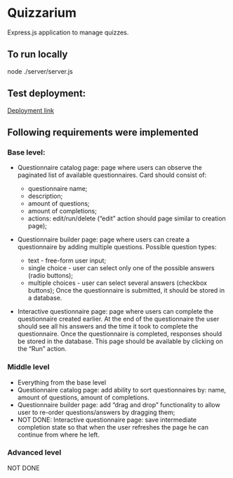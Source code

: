 # Quizzarium

Express.js application to manage quizzes.


## To run locally

  node ./server/server.js

## Test deployment:
[Deployment link](http://23.95.225.112:3000/)

## Following requirements were implemented

### Base level:

* Questionnaire catalog page: page where users can observe the paginated list of
available questionnaires. Card should consist of:
    - questionnaire name;
    - description;
    - amount of questions;
    - amount of completions;
    - actions: edit/run/delete (“edit” action should page similar to creation page);

* Questionnaire builder page: page where users can create a questionnaire by adding
multiple questions.
    Possible question types:
    - text - free-form user input;
    - single choice - user can select only one of the possible answers (radio buttons);
    - multiple choices - user can select several answers (checkbox buttons);
    Once the questionnaire is submitted, it should be stored in a database.

* Interactive questionnaire page: page where users can complete the questionnaire
created earlier. At the end of the questionnaire the user should see all his answers and
the time it took to complete the questionnaire. Once the questionnaire is completed,
responses should be stored in the database. This page should be available by clicking
on the “Run” action.


### Middle level

* Everything from the base level
* Questionnaire catalog page: add ability to sort questionnaires by: name, amount of
questions, amount of completions.
* Questionnaire builder page: add “drag and drop” functionality to allow user to
re-order questions/answers by dragging them;
* NOT DONE: Interactive questionnaire page: save intermediate completion state so that when the
user refreshes the page he can continue from where he left.

### Advanced level
    
NOT DONE
